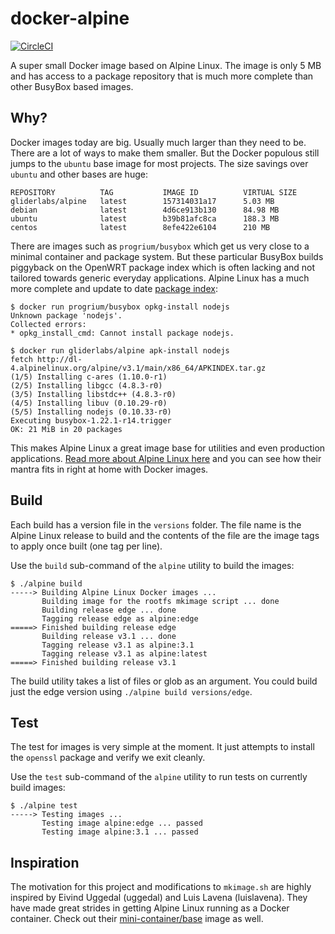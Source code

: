 # docker-alpine

[![CircleCI](https://img.shields.io/circleci/project/gliderlabs/docker-alpine.svg)](https://circleci.com/gh/gliderlabs/docker-alpine)

A super small Docker image based on Alpine Linux. The image is only 5 MB and has access to a package repository that is much more complete than other BusyBox based images.

## Why?

Docker images today are big. Usually much larger than they need to be. There are a lot of ways to make them smaller. But the Docker populous still jumps to the `ubuntu` base image for most projects. The size savings over `ubuntu` and other bases are huge:

```
REPOSITORY          TAG           IMAGE ID          VIRTUAL SIZE
gliderlabs/alpine   latest        157314031a17      5.03 MB
debian              latest        4d6ce913b130      84.98 MB
ubuntu              latest        b39b81afc8ca      188.3 MB
centos              latest        8efe422e6104      210 MB
```

There are images such as `progrium/busybox` which get us very close to a minimal container and package system. But these particular BusyBox builds piggyback on the OpenWRT package index which is often lacking and not tailored towards generic everyday applications. Alpine Linux has a much more complete and update to date [package index][alpine-packages]:

```console
$ docker run progrium/busybox opkg-install nodejs
Unknown package 'nodejs'.
Collected errors:
* opkg_install_cmd: Cannot install package nodejs.

$ docker run gliderlabs/alpine apk-install nodejs
fetch http://dl-4.alpinelinux.org/alpine/v3.1/main/x86_64/APKINDEX.tar.gz
(1/5) Installing c-ares (1.10.0-r1)
(2/5) Installing libgcc (4.8.3-r0)
(3/5) Installing libstdc++ (4.8.3-r0)
(4/5) Installing libuv (0.10.29-r0)
(5/5) Installing nodejs (0.10.33-r0)
Executing busybox-1.22.1-r14.trigger
OK: 21 MiB in 20 packages
```

This makes Alpine Linux a great image base for utilities and even production applications. [Read more about Alpine Linux here][alpine-about] and you can see how their mantra fits in right at home with Docker images.

## Build

Each build has a version file in the `versions` folder. The file name is the Alpine Linux release to build and the contents of the file are the image tags to apply once built (one tag per line).

Use the `build` sub-command of the `alpine` utility to build the images:

```console
$ ./alpine build
-----> Building Alpine Linux Docker images ...
       Building image for the rootfs mkimage script ... done
       Building release edge ... done
       Tagging release edge as alpine:edge
=====> Finished building release edge
       Building release v3.1 ... done
       Tagging release v3.1 as alpine:3.1
       Tagging release v3.1 as alpine:latest
=====> Finished building release v3.1
```

The build utility takes a list of files or glob as an argument. You could build just the edge version using `./alpine build versions/edge`.

## Test

The test for images is very simple at the moment. It just attempts to install the `openssl` package and verify we exit cleanly.

Use the `test` sub-command of the `alpine` utility to run tests on currently build images:

```console
$ ./alpine test
-----> Testing images ...
       Testing image alpine:edge ... passed
       Testing image alpine:3.1 ... passed
```

## Inspiration

The motivation for this project and modifications to `mkimage.sh` are highly inspired by Eivind Uggedal (uggedal) and Luis Lavena (luislavena). They have made great strides in getting Alpine Linux running as a Docker container. Check out their [mini-container/base][mini-base] image as well.

[mini-base]: https://github.com/mini-containers/base
[alpine-packages]: http://forum.alpinelinux.org/packages
[alpine-about]: https://www.alpinelinux.org/about/
